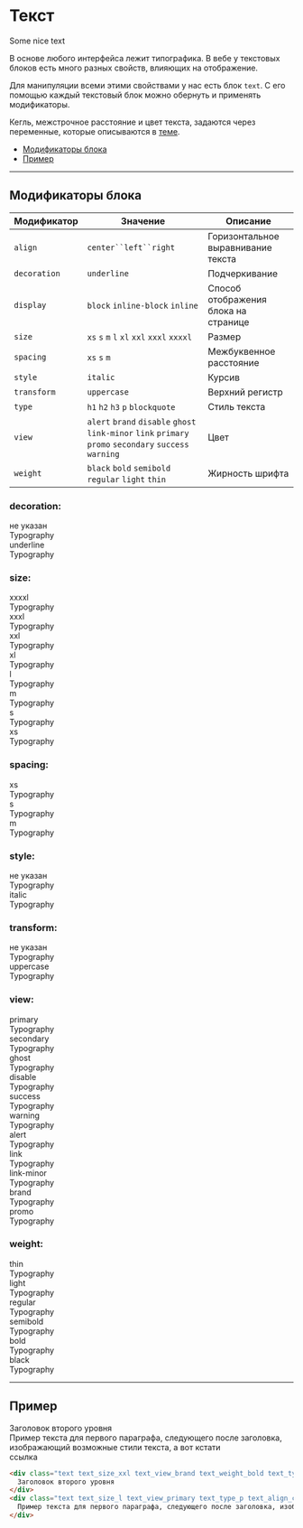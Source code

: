 # Текст

<div class="preview">
    <div class="text text_size_xxxl text_view_secondary text_weight_bold">Some nice text</div>
</div>

В основе любого интерфейса лежит типографика. В вебе у текстовых блоков есть много разных свойств, влияющих на отображение.

Для манипуляции всеми этими свойствами у нас есть блок `text`. С его помощью каждый текстовый блок можно обернуть и применять модификаторы.

Кегль, межстрочное расстояние и цвет текста, задаются через переменные, которые описываются в [теме](http://whitepaper.tools/doc.html#/theme-text).

* [Модификаторы блока](#Модификаторы)
* [Пример](#Пример)

___

## Модификаторы блока

Модификатор  | Значение                                           | Описание
------------ | -------------------------------------------------- | ------------------------------------
`align`      | `center``left``right`                              | Горизонтальное выравнивание текста
`decoration` | `underline`                                        | Подчеркивание
`display`    | `block` `inline-block` `inline`                    | Способ отображения блока на странице
`size`       | `xs` `s` `m` `l` `xl` `xxl` `xxxl` `xxxxl`         | Размер
`spacing`    | `xs` `s` `m`                                       | Межбуквенное расстояние
`style`      | `italic`                                           | Курсив
`transform`  | `uppercase`                                        | Верхний регистр
`type`       | `h1` `h2` `h3` `p` `blockquote`                    | Стиль текста
`view`       | `alert` `brand` `disable` `ghost` `link-minor` `link` `primary` `promo` `secondary` `success` `warning`  | Цвет
`weight`     | `black` `bold` `semibold` `regular` `light` `thin` | Жирность шрифта

### decoration:

<div class="tpl-grid tpl-grid_m-columns_6 tpl-grid_col-gap_third tpl-grid_row-gap_third tpl-grid_vertical-align_center decorator decorator_indent-v_xl ">
    <div class="tpl-grid__fraction tpl-grid__fraction_m-col_1">
        <div class="text text_size_xl text_view_ghost">не указан</div>
    </div>
    <div class="tpl-grid__fraction tpl-grid__fraction_m-col_5">
        <div class="text text_size_xl">Typography</div>
    </div>
</div>

<div class="tpl-grid tpl-grid_m-columns_6 tpl-grid_col-gap_third tpl-grid_row-gap_third tpl-grid_vertical-align_center decorator decorator_indent-b_xl">
    <div class="tpl-grid__fraction tpl-grid__fraction_m-col_1">
        <div class="text text_size_xl text_view_ghost">underline</div>
    </div>
    <div class="tpl-grid__fraction tpl-grid__fraction_m-col_5">
        <div class="text text_size_xl text_decoration_underline">Typography</div>
    </div>
</div>

### size:

<div class="tpl-grid tpl-grid_m-columns_6 tpl-grid_col-gap_third tpl-grid_row-gap_third tpl-grid_vertical-align_center decorator decorator_indent-v_xl ">
    <div class="tpl-grid__fraction tpl-grid__fraction_m-col_1">
        <div class="text text_size_xl text_view_ghost">xxxxl</div>
    </div>
    <div class="tpl-grid__fraction tpl-grid__fraction_m-col_5">
        <div class="text text_size_xxxxl">Typography</div>
    </div>
</div>

<div class="tpl-grid tpl-grid_m-columns_6 tpl-grid_col-gap_third tpl-grid_row-gap_third tpl-grid_vertical-align_center decorator decorator_indent-b_xl">
    <div class="tpl-grid__fraction tpl-grid__fraction_m-col_1">
        <div class="text text_size_xl text_view_ghost">xxxl</div>
    </div>
    <div class="tpl-grid__fraction tpl-grid__fraction_m-col_5">
        <div class="text text_size_xxxl">Typography</div>
    </div>
</div>

<div class="tpl-grid tpl-grid_m-columns_6 tpl-grid_col-gap_third tpl-grid_row-gap_third tpl-grid_vertical-align_center decorator decorator_indent-b_xl">
    <div class="tpl-grid__fraction tpl-grid__fraction_m-col_1">
        <div class="text text_size_xl text_view_ghost">xxl</div>
    </div>
    <div class="tpl-grid__fraction tpl-grid__fraction_m-col_5">
        <div class="text text_size_xxl">Typography</div>
    </div>
</div>

<div class="tpl-grid tpl-grid_m-columns_6 tpl-grid_col-gap_third tpl-grid_row-gap_third tpl-grid_vertical-align_center decorator decorator_indent-b_xl">
    <div class="tpl-grid__fraction tpl-grid__fraction_m-col_1">
        <div class="text text_size_xl text_view_ghost">xl</div>
    </div>
    <div class="tpl-grid__fraction tpl-grid__fraction_m-col_5">
        <div class="text text_size_xl">Typography</div>
    </div>
</div>

<div class="tpl-grid tpl-grid_m-columns_6 tpl-grid_col-gap_third tpl-grid_row-gap_third tpl-grid_vertical-align_center decorator decorator_indent-b_xl">
    <div class="tpl-grid__fraction tpl-grid__fraction_m-col_1">
        <div class="text text_size_xl text_view_ghost">l</div>
    </div>
    <div class="tpl-grid__fraction tpl-grid__fraction_m-col_5">
        <div class="text text_size_l">Typography</div>
    </div>
</div>

<div class="tpl-grid tpl-grid_m-columns_6 tpl-grid_col-gap_third tpl-grid_row-gap_third tpl-grid_vertical-align_center decorator decorator_indent-b_xl">
    <div class="tpl-grid__fraction tpl-grid__fraction_m-col_1">
        <div class="text text_size_xl text_view_ghost">m</div>
    </div>
    <div class="tpl-grid__fraction tpl-grid__fraction_m-col_5">
        <div class="text text_size_m">Typography</div>
    </div>
</div>

<div class="tpl-grid tpl-grid_m-columns_6 tpl-grid_col-gap_third tpl-grid_row-gap_third tpl-grid_vertical-align_center decorator decorator_indent-b_xl">
    <div class="tpl-grid__fraction tpl-grid__fraction_m-col_1">
        <div class="text text_size_xl text_view_ghost">s</div>
    </div>
    <div class="tpl-grid__fraction tpl-grid__fraction_m-col_5">
        <div class="text text_size_s">Typography</div>
    </div>
</div>

<div class="tpl-grid tpl-grid_m-columns_6 tpl-grid_col-gap_third tpl-grid_row-gap_third tpl-grid_vertical-align_center decorator decorator_indent-b_xl">
    <div class="tpl-grid__fraction tpl-grid__fraction_m-col_1">
        <div class="text text_size_xl text_view_ghost">xs</div>
    </div>
    <div class="tpl-grid__fraction tpl-grid__fraction_m-col_5">
        <div class="text text_size_xs">Typography</div>
    </div>
</div>

### spacing:

<div class="tpl-grid tpl-grid_m-columns_6 tpl-grid_col-gap_third tpl-grid_row-gap_third tpl-grid_vertical-align_center decorator decorator_indent-v_xl ">
    <div class="tpl-grid__fraction tpl-grid__fraction_m-col_1">
        <div class="text text_size_xl text_view_ghost">xs</div>
    </div>
    <div class="tpl-grid__fraction tpl-grid__fraction_m-col_5">
        <div class="text text_size_xl text_transform_uppercase text_spacing_xs">Typography</div>
    </div>
</div>

<div class="tpl-grid tpl-grid_m-columns_6 tpl-grid_col-gap_third tpl-grid_row-gap_third tpl-grid_vertical-align_center decorator decorator_indent-b_xl">
    <div class="tpl-grid__fraction tpl-grid__fraction_m-col_1">
        <div class="text text_size_xl text_view_ghost">s</div>
    </div>
    <div class="tpl-grid__fraction tpl-grid__fraction_m-col_5">
        <div class="text text_size_xl text_transform_uppercase text_spacing_s">Typography</div>
    </div>
</div>

<div class="tpl-grid tpl-grid_m-columns_6 tpl-grid_col-gap_third tpl-grid_row-gap_third tpl-grid_vertical-align_center decorator decorator_indent-b_xl">
    <div class="tpl-grid__fraction tpl-grid__fraction_m-col_1">
        <div class="text text_size_xl text_view_ghost">m</div>
    </div>
    <div class="tpl-grid__fraction tpl-grid__fraction_m-col_5">
        <div class="text text_size_xl text_transform_uppercase text_spacing_m">Typography</div>
    </div>
</div>

### style:

<div class="tpl-grid tpl-grid_m-columns_6 tpl-grid_col-gap_third tpl-grid_row-gap_third tpl-grid_vertical-align_center decorator decorator_indent-v_xl ">
    <div class="tpl-grid__fraction tpl-grid__fraction_m-col_1">
        <div class="text text_size_xl text_view_ghost">не указан</div>
    </div>
    <div class="tpl-grid__fraction tpl-grid__fraction_m-col_5">
        <div class="text text_size_xl">Typography</div>
    </div>
</div>

<div class="tpl-grid tpl-grid_m-columns_6 tpl-grid_col-gap_third tpl-grid_row-gap_third tpl-grid_vertical-align_center decorator decorator_indent-b_xl">
    <div class="tpl-grid__fraction tpl-grid__fraction_m-col_1">
        <div class="text text_size_xl text_view_ghost">italic</div>
    </div>
    <div class="tpl-grid__fraction tpl-grid__fraction_m-col_5">
        <div class="text text_size_xl text_style_italic">Typography</div>
    </div>
</div>

### transform:

<div class="tpl-grid tpl-grid_m-columns_6 tpl-grid_col-gap_third tpl-grid_row-gap_third tpl-grid_vertical-align_center decorator decorator_indent-v_xl ">
    <div class="tpl-grid__fraction tpl-grid__fraction_m-col_1">
        <div class="text text_size_xl text_view_ghost">не указан</div>
    </div>
    <div class="tpl-grid__fraction tpl-grid__fraction_m-col_5">
        <div class="text text_size_xl">Typography</div>
    </div>
</div>

<div class="tpl-grid tpl-grid_m-columns_6 tpl-grid_col-gap_third tpl-grid_row-gap_third tpl-grid_vertical-align_center decorator decorator_indent-b_xl">
    <div class="tpl-grid__fraction tpl-grid__fraction_m-col_1">
        <div class="text text_size_xl text_view_ghost">uppercase</div>
    </div>
    <div class="tpl-grid__fraction tpl-grid__fraction_m-col_5">
        <div class="text text_size_xl text_transform_uppercase">Typography</div>
    </div>
</div>

### view:

<div class="tpl-grid tpl-grid_m-columns_6 tpl-grid_col-gap_third tpl-grid_row-gap_third tpl-grid_vertical-align_center decorator decorator_indent-v_xl ">
    <div class="tpl-grid__fraction tpl-grid__fraction_m-col_1">
        <div class="text text_size_xl text_view_ghost">primary</div>
    </div>
    <div class="tpl-grid__fraction tpl-grid__fraction_m-col_5">
        <div class="text text_size_xl text_view_primary">Typography</div>
    </div>
</div>

<div class="tpl-grid tpl-grid_m-columns_6 tpl-grid_col-gap_third tpl-grid_row-gap_third tpl-grid_vertical-align_center decorator decorator_indent-b_xl">
    <div class="tpl-grid__fraction tpl-grid__fraction_m-col_1">
        <div class="text text_size_xl text_view_ghost">secondary</div>
    </div>
    <div class="tpl-grid__fraction tpl-grid__fraction_m-col_5">
        <div class="text text_size_xl text_view_secondary">Typography</div>
    </div>
</div>

<div class="tpl-grid tpl-grid_m-columns_6 tpl-grid_col-gap_third tpl-grid_row-gap_third tpl-grid_vertical-align_center decorator decorator_indent-b_xl">
    <div class="tpl-grid__fraction tpl-grid__fraction_m-col_1">
        <div class="text text_size_xl text_view_ghost">ghost</div>
    </div>
    <div class="tpl-grid__fraction tpl-grid__fraction_m-col_5">
        <div class="text text_size_xl text_view_ghost">Typography</div>
    </div>
</div>

<div class="tpl-grid tpl-grid_m-columns_6 tpl-grid_col-gap_third tpl-grid_row-gap_third tpl-grid_vertical-align_center decorator decorator_indent-b_xl">
    <div class="tpl-grid__fraction tpl-grid__fraction_m-col_1">
        <div class="text text_size_xl text_view_ghost">disable</div>
    </div>
    <div class="tpl-grid__fraction tpl-grid__fraction_m-col_5">
        <div class="text text_size_xl text_view_disable">Typography</div>
    </div>
</div>

<div class="tpl-grid tpl-grid_m-columns_6 tpl-grid_col-gap_third tpl-grid_row-gap_third tpl-grid_vertical-align_center decorator decorator_indent-b_xl">
    <div class="tpl-grid__fraction tpl-grid__fraction_m-col_1">
        <div class="text text_size_xl text_view_ghost">success</div>
    </div>
    <div class="tpl-grid__fraction tpl-grid__fraction_m-col_5">
        <div class="text text_size_xl text_view_success">Typography</div>
    </div>
</div>

<div class="tpl-grid tpl-grid_m-columns_6 tpl-grid_col-gap_third tpl-grid_row-gap_third tpl-grid_vertical-align_center decorator decorator_indent-b_xl">
    <div class="tpl-grid__fraction tpl-grid__fraction_m-col_1">
        <div class="text text_size_xl text_view_ghost">warning</div>
    </div>
    <div class="tpl-grid__fraction tpl-grid__fraction_m-col_5">
        <div class="text text_size_xl text_view_warning">Typography</div>
    </div>
</div>

<div class="tpl-grid tpl-grid_m-columns_6 tpl-grid_col-gap_third tpl-grid_row-gap_third tpl-grid_vertical-align_center decorator decorator_indent-b_xl">
    <div class="tpl-grid__fraction tpl-grid__fraction_m-col_1">
        <div class="text text_size_xl text_view_ghost">alert</div>
    </div>
    <div class="tpl-grid__fraction tpl-grid__fraction_m-col_5">
        <div class="text text_size_xl text_view_alert">Typography</div>
    </div>
</div>

<div class="tpl-grid tpl-grid_m-columns_6 tpl-grid_col-gap_third tpl-grid_row-gap_third tpl-grid_vertical-align_center decorator decorator_indent-b_xl">
    <div class="tpl-grid__fraction tpl-grid__fraction_m-col_1">
        <div class="text text_size_xl text_view_ghost">link</div>
    </div>
    <div class="tpl-grid__fraction tpl-grid__fraction_m-col_5">
        <div class="text text_size_xl text_view_link">Typography</div>
    </div>
</div>

<div class="tpl-grid tpl-grid_m-columns_6 tpl-grid_col-gap_third tpl-grid_row-gap_third tpl-grid_vertical-align_center decorator decorator_indent-b_xl">
    <div class="tpl-grid__fraction tpl-grid__fraction_m-col_1">
        <div class="text text_size_xl text_view_ghost">link-minor</div>
    </div>
    <div class="tpl-grid__fraction tpl-grid__fraction_m-col_5">
        <div class="text text_size_xl text_view_link-minor">Typography</div>
    </div>
</div>

<div class="tpl-grid tpl-grid_m-columns_6 tpl-grid_col-gap_third tpl-grid_row-gap_third tpl-grid_vertical-align_center decorator decorator_indent-b_xl">
    <div class="tpl-grid__fraction tpl-grid__fraction_m-col_1">
        <div class="text text_size_xl text_view_ghost">brand</div>
    </div>
    <div class="tpl-grid__fraction tpl-grid__fraction_m-col_5">
        <div class="text text_size_xl text_view_brand">Typography</div>
    </div>
</div>

<div class="tpl-grid tpl-grid_m-columns_6 tpl-grid_col-gap_third tpl-grid_row-gap_third tpl-grid_vertical-align_center decorator decorator_indent-b_xl">
    <div class="tpl-grid__fraction tpl-grid__fraction_m-col_1">
        <div class="text text_size_xl text_view_ghost">promo</div>
    </div>
    <div class="tpl-grid__fraction tpl-grid__fraction_m-col_5">
        <div class="text text_size_xl text_view_promo">Typography</div>
    </div>
</div>

### weight:

<div class="tpl-grid tpl-grid_m-columns_6 tpl-grid_col-gap_third tpl-grid_row-gap_third tpl-grid_vertical-align_center decorator decorator_indent-v_xl ">
    <div class="tpl-grid__fraction tpl-grid__fraction_m-col_1">
        <div class="text text_size_xl text_view_ghost">thin</div>
    </div>
    <div class="tpl-grid__fraction tpl-grid__fraction_m-col_5">
        <div class="text text_size_xl text_weight_thin">Typography</div>
    </div>
</div>

<div class="tpl-grid tpl-grid_m-columns_6 tpl-grid_col-gap_third tpl-grid_row-gap_third tpl-grid_vertical-align_center decorator decorator_indent-b_xl">
    <div class="tpl-grid__fraction tpl-grid__fraction_m-col_1">
        <div class="text text_size_xl text_view_ghost">light</div>
    </div>
    <div class="tpl-grid__fraction tpl-grid__fraction_m-col_5">
        <div class="text text_size_xl text_weight_light">Typography</div>
    </div>
</div>

<div class="tpl-grid tpl-grid_m-columns_6 tpl-grid_col-gap_third tpl-grid_row-gap_third tpl-grid_vertical-align_center decorator decorator_indent-b_xl">
    <div class="tpl-grid__fraction tpl-grid__fraction_m-col_1">
        <div class="text text_size_xl text_view_ghost">regular</div>
    </div>
    <div class="tpl-grid__fraction tpl-grid__fraction_m-col_5">
        <div class="text text_size_xl text_weight_regular">Typography</div>
    </div>
</div>

<div class="tpl-grid tpl-grid_m-columns_6 tpl-grid_col-gap_third tpl-grid_row-gap_third tpl-grid_vertical-align_center decorator decorator_indent-b_xl">
    <div class="tpl-grid__fraction tpl-grid__fraction_m-col_1">
        <div class="text text_size_xl text_view_ghost">semibold</div>
    </div>
    <div class="tpl-grid__fraction tpl-grid__fraction_m-col_5">
        <div class="text text_size_xl text_weight_semibold">Typography</div>
    </div>
</div>

<div class="tpl-grid tpl-grid_m-columns_6 tpl-grid_col-gap_third tpl-grid_row-gap_third tpl-grid_vertical-align_center decorator decorator_indent-b_xl">
    <div class="tpl-grid__fraction tpl-grid__fraction_m-col_1">
        <div class="text text_size_xl text_view_ghost">bold</div>
    </div>
    <div class="tpl-grid__fraction tpl-grid__fraction_m-col_5">
        <div class="text text_size_xl text_weight_bold">Typography</div>
    </div>
</div>

<div class="tpl-grid tpl-grid_m-columns_6 tpl-grid_col-gap_third tpl-grid_row-gap_third tpl-grid_vertical-align_center decorator decorator_indent-b_xl">
    <div class="tpl-grid__fraction tpl-grid__fraction_m-col_1">
        <div class="text text_size_xl text_view_ghost">black</div>
    </div>
    <div class="tpl-grid__fraction tpl-grid__fraction_m-col_5">
        <div class="text text_size_xl text_weight_black">Typography</div>
    </div>
</div>

___

## Пример

<div>
    <div class="text text_size_xxl text_type_h2 text_view_brand text_weight_bold text_align_center">
      Заголовок второго уровня
    </div>
    <div class="text text_size_l text_view_primary text_type_p text_align_center">
      Пример текста для первого параграфа, следующего после заголовка, изображающий возможные стили текста, а вот кстати <div class="text text_display_inline text_view_link">ссылка</div>
    </div>
</div>


```html
<div class="text text_size_xxl text_view_brand text_weight_bold text_type_h2 text_align_center">
  Заголовок второго уровня
</div>
<div class="text text_size_l text_view_primary text_type_p text_align_center">
  Пример текста для первого параграфа, следующего после заголовка, изображающий возможные стили текста, а вот кстати <div class="text text_display_inline text_view_link">ссылка</div>
</div>
```

